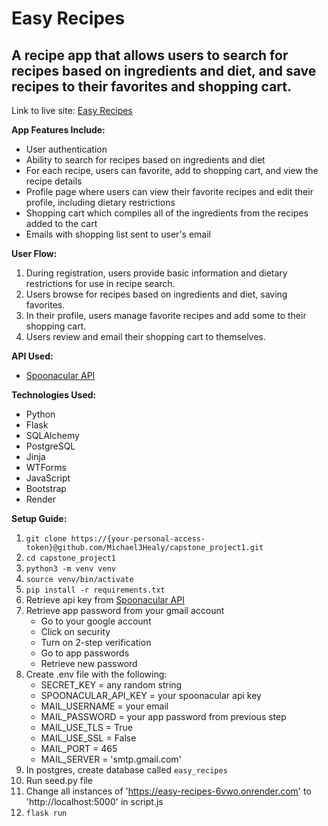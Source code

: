 # Easy Recipes

## A recipe app that allows users to search for recipes based on ingredients and diet, and save recipes to their favorites and shopping cart.

Link to live site: [Easy Recipes](https://easy-recipes-6vwo.onrender.com)

**App Features Include:**

- User authentication
- Ability to search for recipes based on ingredients and diet
- For each recipe, users can favorite, add to shopping cart, and view the recipe details
- Profile page where users can view their favorite recipes and edit their profile, including dietary restrictions
- Shopping cart which compiles all of the ingredients from the recipes added to the cart
- Emails with shopping list sent to user's email

**User Flow:**

1. During registration, users provide basic information and dietary restrictions for use in recipe search.
2. Users browse for recipes based on ingredients and diet, saving favorites.
3. In their profile, users manage favorite recipes and add some to their shopping cart.
4. Users review and email their shopping cart to themselves.

**API Used:**

- [Spoonacular API](https://spoonacular.com/food-api)

**Technologies Used:**
 - Python
 - Flask
 - SQLAlchemy
 - PostgreSQL
 - Jinja
 - WTForms
 - JavaScript
 - Bootstrap
 - Render

**Setup Guide:**
   1. `git clone https://{your-personal-access-token}@github.com/Michael3Healy/capstone_project1.git`
   2. `cd capstone_project1`
   3. `python3 -m venv venv`
   4. `source venv/bin/activate`
   5. `pip install -r requirements.txt`
   6. Retrieve api key from [Spoonacular API](https://spoonacular.com/food-api)
   7. Retrieve app password from your gmail account
        - Go to your google account
        - Click on security
        - Turn on 2-step verification
        - Go to app passwords
        - Retrieve new password
   8. Create .env file with the following:
      - SECRET_KEY = any random string
      - SPOONACULAR_API_KEY = your spoonacular api key
      - MAIL_USERNAME = your email
      - MAIL_PASSWORD = your app password from previous step
      - MAIL_USE_TLS = True
      - MAIL_USE_SSL = False
      - MAIL_PORT = 465
      - MAIL_SERVER = 'smtp.gmail.com'
   9.  In postgres, create database called `easy_recipes`
   10. Run seed.py file
   11. Change all instances of 'https://easy-recipes-6vwo.onrender.com' to 'http://localhost:5000' in script.js
   12. `flask run`



